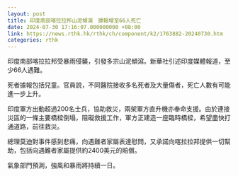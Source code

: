 ```yaml
---
layout: post
title: 印度南部喀拉拉邦山泥傾瀉　據報增至66人死亡
date: 2024-07-30 17:16:07.000000000 +08:00
link: https://news.rthk.hk/rthk/ch/component/k2/1763882-20240730.htm
categories: rthk
---
```


印度南部喀拉拉邦受暴雨侵襲，引發多宗山泥傾瀉。新華社引述印度媒體報道，至少66人遇難。

死者據報包括兒童。官員說，不同醫院接收多名死者及大量傷者，死亡人數有可能進一步上升。

印度軍方出動超過200名士兵，協助救災，兩架軍方直升機亦奉命支援。由於連接災區的一條主要橋樑倒塌，阻礙救援工作，軍方正建造一座臨時橋樑，希望盡快打通道路，前往救災。

總理莫迪對事件感到悲痛，向遇難者家屬表達慰問，又承諾向喀拉拉邦提供一切幫助，包括向遇難者家屬提供約2400美元的賠償。

氣象部門預測，強風和暴雨將持續一日。
